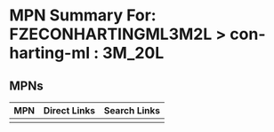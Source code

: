 



# MPN Summary For: FZECONHARTINGML3M2L > con-harting-ml : 3M_20L

## MPNs
  

|MPN|Direct Links|Search Links|
| :--- | :--- | :--- |
||||
